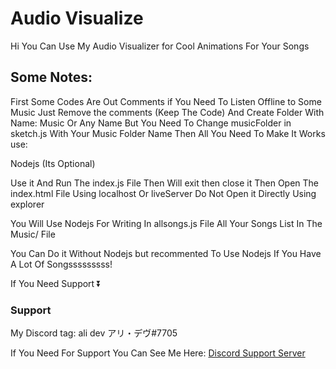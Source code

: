 # Audio Visualize

Hi You Can Use My Audio Visualizer for Cool Animations For Your Songs

## Some Notes:

First Some Codes Are Out Comments if You Need To Listen Offline to Some Music
Just Remove the comments (Keep The Code) And Create Folder With Name: Music
Or Any Name But You Need To Change musicFolder in sketch.js With Your Music Folder Name
Then All You Need To Make It Works use:

Nodejs (Its Optional)

Use it And Run The index.js File Then Will exit then close it Then Open The index.html File
Using localhost Or liveServer Do Not Open it Directly Using explorer

You Will Use Nodejs For Writing In allsongs.js File All Your Songs List In The Music/ File

You Can Do it Without Nodejs but recommented To Use Nodejs If You Have A Lot Of Songsssssssss!

If You Need Support ⏬

### Support
My Discord tag: ali dev アリ・デヴ#7705

If You Need For Support You Can See Me Here: 
[Discord Support Server](https://discord.gg/CuBnSfaFz3)
